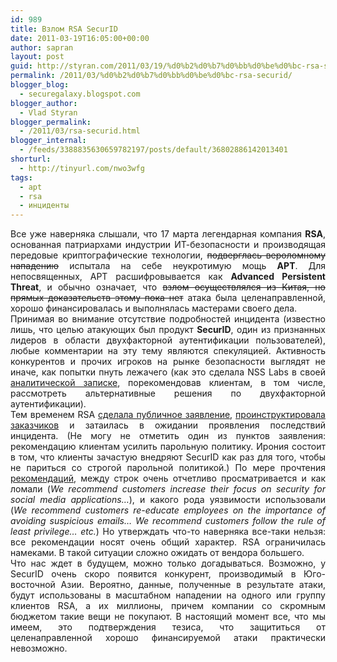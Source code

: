 ```yaml
---
id: 989
title: Взлом RSA SecurID
date: 2011-03-19T16:05:00+00:00
author: sapran
layout: post
guid: http://styran.com/2011/03/19/%d0%b2%d0%b7%d0%bb%d0%be%d0%bc-rsa-securid/
permalink: /2011/03/%d0%b2%d0%b7%d0%bb%d0%be%d0%bc-rsa-securid/
blogger_blog:
  - securegalaxy.blogspot.com
blogger_author:
  - Vlad Styran
blogger_permalink:
  - /2011/03/rsa-securid.html
blogger_internal:
  - /feeds/3388835630659782197/posts/default/36802886142013401
shorturl:
  - http://tinyurl.com/nwo3wfg
tags:
  - apt
  - rsa
  - инциденты
---
```

<div style="text-align: justify;">
  Все уже наверняка слышали, что 17 марта легендарная компания <b>RSA</b>, основанная патриархами индустрии ИТ-безопасности и производящая передовые криптографические технологии, <s>подверглась вероломному нападению</s> испытала на себе неукротимую мощь <b>APT</b>. Для непосвященных, APT расшифровывается как <b>Advanced Persistent Threat</b>, и обычно означает, что <s>взлом осуществлялся из Китая, но прямых доказательств этому пока нет</s> атака была целенаправленной, хорошо финансировалась и выполнялась мастерами своего дела.
</div>

<div>
</div>

<div style="text-align: justify;">
  Принимая во внимание отсутствие подробностей инцидента (известно лишь, что целью атакующих был продукт <b>SecurID</b>, один из признанных лидеров в области двухфакторной аутентификации пользователей), любые комментарии на эту тему являются спекуляцией. Активность конкурентов и прочих игроков на рынке безопасности выглядят не иначе, как попытки пнуть лежачего (как это сделала NSS Labs в своей <a href="http://www.nsslabs.com/research/analytical-brief-rsa-breach.html">аналитической записке</a>, порекомендовав клиентам, в том числе, рассмотреть альтернативные решения по двухфакторной аутентификации).
</div>

<div style="text-align: justify;">
</div>

<div style="text-align: justify;">
  Тем временем RSA <a href="http://www.rsa.com/node.aspx?id=3872">сделала публичное заявление</a>, <a href="http://www.sec.gov/Archives/edgar/data/790070/000119312511070159/dex992.htm">проинструктировала заказчиков</a> и затаилась в ожидании проявления последствий инцидента. (Не могу не отметить один из пунктов заявления: рекомендацию клиентам усилить парольную политику. Ирония состоит в том, что клиенты зачастую внедряют SecurID как раз для того, чтобы не париться со строгой парольной политикой.) По мере прочтения <a href="http://www.sec.gov/Archives/edgar/data/790070/000119312511070159/dex992.htm">рекомендаций</a>, между строк очень отчетливо просматривается и как ломали (<i>We recommend customers increase their focus on security for social media applications&#8230;</i>), и какого рода уязвимости использовали (<i>We recommend customers re-educate employees on the importance of avoiding suspicious emails&#8230;</i> <i>We recommend customers follow the rule of least privilege&#8230; etc.</i>) Но утверждать что-то наверняка все-таки нельзя: все рекомендации носят очень общий характер. RSA ограничилась намеками. В такой ситуации сложно ожидать от вендора большего.
</div>

<div style="text-align: justify;">
</div>

<div style="text-align: justify;">
  Что нас ждет в будущем, можно только догадываться. Возможно, у SecurID очень скоро появится конкурент, производимый в Юго-восточной Азии. Вероятно, данные, полученные в результате атаки, будут использованы в масштабном нападении на одного или группу клиентов RSA, а их миллионы, причем компании со скромным бюджетом такие вещи не покупают. В настоящий момент все, что мы имеем, это подтверждения тезиса, что защититься от целенаправленной хорошо финансируемой атаки практически невозможно.
</div>

<div class="addtoany_share_save_container addtoany_content_bottom">
  <div class="a2a_kit a2a_kit_size_32 addtoany_list a2a_target" id="wpa2a_152">
    <a class="a2a_button_facebook" href="http://www.addtoany.com/add_to/facebook?linkurl=https%3A%2F%2Fblog.styran.com%2F2011%2F03%2F%25d0%25b2%25d0%25b7%25d0%25bb%25d0%25be%25d0%25bc-rsa-securid%2F&linkname=%D0%92%D0%B7%D0%BB%D0%BE%D0%BC%20RSA%20SecurID" title="Facebook" rel="nofollow" target="_blank"></a><a class="a2a_button_twitter" href="http://www.addtoany.com/add_to/twitter?linkurl=https%3A%2F%2Fblog.styran.com%2F2011%2F03%2F%25d0%25b2%25d0%25b7%25d0%25bb%25d0%25be%25d0%25bc-rsa-securid%2F&linkname=%D0%92%D0%B7%D0%BB%D0%BE%D0%BC%20RSA%20SecurID" title="Twitter" rel="nofollow" target="_blank"></a><a class="a2a_button_google_plus" href="http://www.addtoany.com/add_to/google_plus?linkurl=https%3A%2F%2Fblog.styran.com%2F2011%2F03%2F%25d0%25b2%25d0%25b7%25d0%25bb%25d0%25be%25d0%25bc-rsa-securid%2F&linkname=%D0%92%D0%B7%D0%BB%D0%BE%D0%BC%20RSA%20SecurID" title="Google+" rel="nofollow" target="_blank"></a><a class="a2a_button_linkedin" href="http://www.addtoany.com/add_to/linkedin?linkurl=https%3A%2F%2Fblog.styran.com%2F2011%2F03%2F%25d0%25b2%25d0%25b7%25d0%25bb%25d0%25be%25d0%25bc-rsa-securid%2F&linkname=%D0%92%D0%B7%D0%BB%D0%BE%D0%BC%20RSA%20SecurID" title="LinkedIn" rel="nofollow" target="_blank"></a><a class="a2a_dd addtoany_share_save" href="https://www.addtoany.com/share"></a>
  </div>
</div>